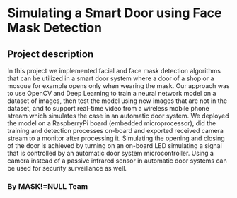 # Simulating a Smart Door using Face Mask Detection

## Project description
In this project we implemented facial and face mask detection algorithms that can be utilized in a smart door system where a door of a shop or a mosque for example opens only when wearing the mask. 
Our approach was to use OpenCV and Deep Learning to train a neural network model on a dataset of images, then test the model using new images that are not in the dataset, and to support real-time video from a wireless mobile phone stream which simulates the case in an automatic door system. 
We deployed the model on a RaspberryPi board (embedded microprocessor), did the training and detection processes on-board and exported received camera stream to a monitor after processing it. 
Simulating the opening and closing of the door is achieved by turning on an on-board LED simulating a signal that is controlled by an automatic door system microcontroller. 
Using a camera instead of a passive infrared sensor in automatic door systems can be used for security surveillance as well.

### By MASK!=NULL Team
